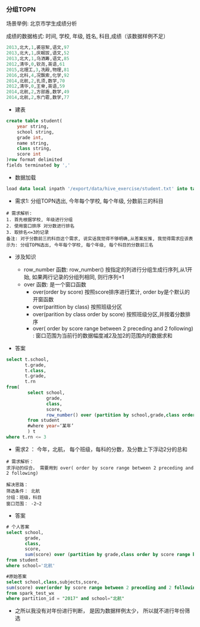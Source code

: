 ### 分组TOPN

场景举例: 北京市学生成绩分析

成绩的数据格式: 时间, 学校, 年级, 姓名, 科目,成绩（该数据样例不足）

~~~sql
2013,北大,1,裘容絮,语文,97
2013,北大,1,庆眠拔,语文,52
2013,北大,1,乌洒筹,语文,85
2012,清华,0,钦尧,英语,61
2015,北理工,3,冼殿,物理,81
2016,北科,4,况飘索,化学,92
2014,北航,2,孔须,数学,70
2012,清华,0,王脊,英语,59
2014,北航,2,方部盾,数学,49
2014,北航,2,东门雹,数学,77
~~~
- 建表

~~~sql
create table student(
	year string,
    school string,
    grade int,
    name string,
    class string,
    score int
)row format delimited
fields terminated by ','
~~~

- 数据加载

~~~sql
load data local inpath '/export/data/hive_exercise/student.txt' into table student
~~~

- 需求1: 分组TOPN选出, 今年每个学校, 每个年级, 分数前三的科目

~~~properties
# 需求解析:
1. 首先根据学校, 年级进行分组
2. 使用窗口排序 对分数进行排名
3. 取排名<=3的记录
备注: 对于分数前三的科目这个需求, 说实话我觉得不够明确,从答案反推, 我觉得需求应该表示为: 分组TOPN选出, 今年每个学校, 每个年级, 每个科目的分数前三名
~~~

- 涉及知识
  - row_number 函数: row_number() 按指定的列进行分组生成行序列,从1开始, 如果两行记录的分组列相同, 则行序列+1
  - over 函数: 是一个窗口函数
    - over(order by score) 按照score排序进行累计, order by是个默认的开窗函数
    - over(parittion by class) 按照班级分区
    - over(parition by class order by score) 按照班级分区,并按着分数排序
    - over( order by score range between 2 preceding and 2 following) : 窗口范围为当前行的数据幅度减2及加2的范围内的数据求和

- 答案

~~~sql
select t.school,
       t.grade,
       t.class,
       t.grade,
       t.rn
from(
        select school,
               grade,
               class,
               score,
               row_number() over (partition by school,grade,class order by score) rn
        from student
    	#where year=‘某年’
        ) t
where t.rn <= 3
~~~

- 需求2 ： 今年，北航， 每个班级，每科的分数，及分数上下浮动2分的总和

~~~properties
# 需求解析： 
求浮动的综合， 需要用到 over( order by score range between 2 preceding and 2 following)

解决思路：
筛选条件： 北航
分组：班级，科目
窗口范围： -2~2
~~~

- 答案

~~~sql
# 个人答案
select school,
       grade,
       class,
       score,
       sum(score) over (partition by grade,class order by score range between 2 preceding and 2 following)
from student
where school='北航'

#原始答案
select school,class,subjects,score,
sum(score) over(order by score range between 2 preceding and 2 following) sscore
from spark_test_wx
where partition_id = "2017" and school="北航"
~~~

- 之所以我没有对年份进行判断， 是因为数据样例太少， 所以就不进行年份筛选